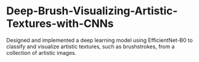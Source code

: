 # Deep-Brush-Visualizing-Artistic-Textures-with-CNNs
Designed and implemented a deep learning model using EfficientNet-B0 to classify and visualize artistic textures, such as brushstrokes, from a collection of artistic images.

